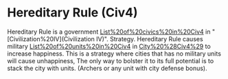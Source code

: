 # Hereditary Rule (Civ4)

Hereditary Rule is a government [List%20of%20civics%20in%20Civ4](civic) in "[Civilization%20IV](Civilization IV)".
Strategy.
Hereditary Rule causes military [List%20of%20units%20in%20Civ4](units) in [City%20%28Civ4%29](cities) to increase happiness. This is a strategy where cities that has no military units will cause unhappiness, The only way to bolster it to its full potential is to stack the city with units. (Archers or any unit with city defense bonus).